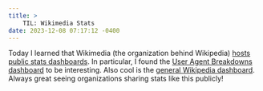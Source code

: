 ```yaml
---
title: >
    TIL: Wikimedia Stats
date: 2023-12-08 07:17:12 -0400
---
```


Today I learned that Wikimedia (the organization behind Wikipedia) [hosts public stats dashboards](https://analytics.wikimedia.org). In particular, I found the [User Agent Breakdowns dashboard](https://analytics.wikimedia.org/dashboards/browsers/#desktop-site-by-browser) to be interesting. Also cool is the [general Wikipedia dashboard](https://stats.wikimedia.org/#/en.wikipedia.org). Always great seeing organizations sharing stats like this publicly!
